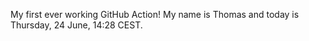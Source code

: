 My first ever working GitHub Action!
My name is Thomas and today is Thursday, 24 June, 14:28 CEST. 
